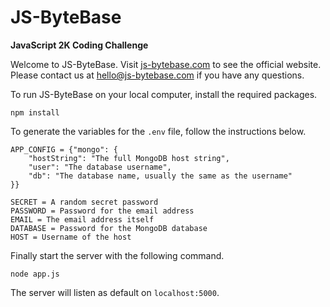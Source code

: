 # JS-ByteBase
**JavaScript 2K Coding Challenge**

Welcome to JS-ByteBase.
Visit [js-bytebase.com](https://js-bytebase.com) to see the official website.
Please contact us at [hello@js-bytebase.com](mailto:hello@js-bytebase.com) if you have any questions.

To run JS-ByteBase on your local computer, install the required packages.

```
npm install
```

To generate the variables for the `.env` file, follow the instructions below.

```
APP_CONFIG = {"mongo": {
    "hostString": "The full MongoDB host string",
    "user": "The database username",
    "db": "The database name, usually the same as the username"
}}

SECRET = A random secret password
PASSWORD = Password for the email address
EMAIL = The email address itself
DATABASE = Password for the MongoDB database
HOST = Username of the host
```

Finally start the server with the following command.

```
node app.js
```

The server will listen as default on `localhost:5000`.
